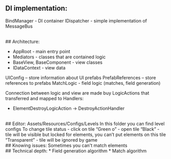 ## DI implementation:

BindManager - DI container
IDispatcher - simple implementation of MessageBus

<br>
## Architecture:

* AppRoot - main entry point
* Mediators - classes that are contained logic
* BaseView, BaseComponent - view classes
* IDataContext - view data


UIConfig – store information about UI prefabs
PrefabReferences – store references to prefabs
MatchLogic - field logic (matches, field generation)

Connection between logic and view are made buy LogicActions that transferred and mapped to
Handlers:
* ElementDestroyLogicAction -> DestroyActionHandler

<br>
## Editor:
Assets/Resources/Configs/Levels
In this folder you can find level configs
To change tile status - click on tile
“Green o” - open tile
“Black” - tile will be visible but locked for elements, you can’t put elements on this tile
“Transparent” - tile will be ignored by game

<br>
## Knowing issues:
Sometimes you can't match elements

<br>
## Technical depth:
* Field generation algorithm
* Match algorithm
